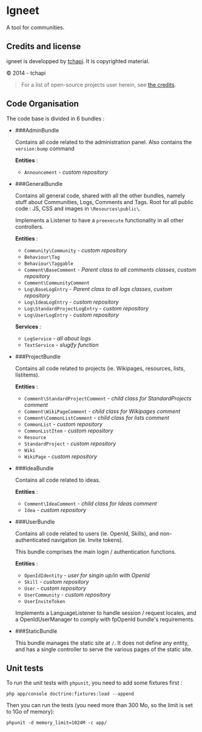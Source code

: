 Igneet
===

A tool for communities.


## Credits and license

igneet is developped by [tchapi](https://github.com/tchapi). It is copyrighted material.

© 2014 - tchapi

> For a list of open-source projects user herein, see [the credits](http://igneet.com/app/credits).

## Code Organisation

The code base is divided in 6 bundles :

  - ###AdminBundle

    Contains all code related to the administration panel. Also contains the `version:bump` command

    **Entities** : 
      - `Announcement` - _custom repository_

  - ###GeneralBundle

    Contains all general code, shared with all the other bundles, namely stuff about Communities, Logs, Comments and Tags. Root for all public code : JS, CSS and images in `\Resources\public\`.

    Implements a Listener to have a `preexecute` functionality in all other controllers.

    **Entities** : 
      - `Community\Community` - _custom repository_
      - `Behaviour\Tag`
      - `Behaviour\Taggable`
      - `Comment\BaseComment` - _Parent class to all comments classes_, _custom repository_
      - `Comment\CommunityComment`
      - `Log\BaseLogEntry` - _Parent class to all logs classes_, _custom repository_
      - `Log\IdeaLogEntry` - _custom repository_
      - `Log\StandardProjectLogEntry` - _custom repository_
      - `Log\UserLogEntry` - _custom repository_
    
    **Services** : 
      - `LogService` - _all about logs_
      - `TextService` - _slugify function_

  - ###ProjectBundle

    Contains all code related to projects (ie. Wikipages, resources, lists, listitems).

    **Entities** : 
      - `Comment\StandardProjectComment` - _child class for StandardProjects comment_
      - `Comment\WikiPageComment` - _child class for Wikipages comment_
      - `Comment\CommonListComment` - _child class for lists comment_
      - `CommonList` - _custom repository_
      - `CommonListItem` - _custom repository_
      - `Resource`
      - `StandardProject` - _custom repository_
      - `Wiki`
      - `WikiPage` - _custom repository_

  - ###IdeaBundle

    Contains all code related to ideas.

    **Entities** : 
      - `Comment\IdeaComment` - _child class for Ideas comment_
      - `Idea` - _custom repository_

  - ###UserBundle

    Contains all code related to users (ie. OpenId, Skills), and non-authenticated navigation (ie. Invite tokens).

    This bundle comprises the main login / authentication functions.

    **Entities** : 
      - `OpenIdIdentity` - _user for singin up/in with OpenId_
      - `Skill` - _custom repository_
      - `User` - _custom repository_
      - `UserCommunity` - _custom repository_
      - `UserInviteToken`

    Implements a LanguageListener to handle session / request locales, and a OpenIdUserManager to comply with fpOpenId bundle's requirements.

  - ###StaticBundle

    This bundle manages the static site at `/`. It does not define any entity, and has a single controller to serve the various pages of the static site.


## Unit tests

To run the unit tests with `phpunit`, you need to add some fixtures first :

    php app/console doctrine:fixtures:load --append

Then you can run the tests (you need more than 300 Mo, so the limit is set to 1Go of memory):

    phpunit -d memory_limit=1024M -c app/
